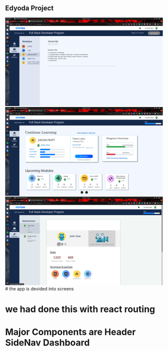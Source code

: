 ## Edyoda Project

<img src="./Screenshot from 2021-05-28 19-36-15.png" alt="">

<img src="./Screenshot from 2021-05-28 19-36-11.png" alt="">

<img src="./Screenshot from 2021-05-28 19-36-20.png" alt="">
# the app is devided into screens

# we had done this with react routing

# Major Components are Header SideNav Dashboard
